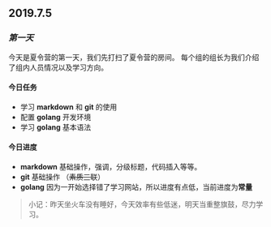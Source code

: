 ## 2019.7.5
### *第一天*

今天是夏令营的第一天，我们先打扫了夏令营的房间。
每个组的组长为我们介绍了组内人员情况以及学习方向。
#### 今日任务
- 学习 __markdown__ 和 __git__ 的使用
- 配置 __golang__ 开发环境
- 学习 __golang__ 基本语法  

#### 今日进度
+ **markdown** 基础操作，强调，分级标题，代码插入等等。
+ **git** 基础操作 （~~素质三联~~）
+ **golang** 因为一开始选择错了学习网站，所以进度有点低，当前进度为**常量**

> 小记：昨天坐火车没有睡好，今天效率有些低迷，明天当重整旗鼓，尽力学习。